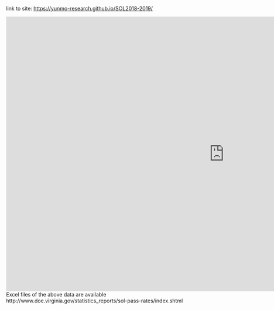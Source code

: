 
link to site: https://yunmo-research.github.io/SOL2018-2019/

<iframe src="https://public.tableau.com/shared/BJGYG2TSZ?:display_count=y&:origin=viz_share_link
amp;&:display_count=y&publish=yes&:origin=viz_share_link?:embed=y&amp;:display_count=yes&amp;publish=yes&amp;amp;:showVizHome=no" width="1190" height="750" scrolling="yes" class="iframe-class" frameborder="0"></iframe>

<br/>
Excel files of the above data are available http://www.doe.virginia.gov/statistics_reports/sol-pass-rates/index.shtml
